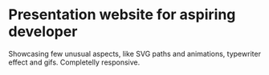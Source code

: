 # Presentation website for aspiring developer

Showcasing few unusual aspects, like SVG paths and animations, typewriter effect and gifs. Completelly responsive.
